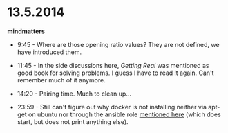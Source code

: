 # 13.5.2014

**mindmatters**

- 9:45 - Where are those opening ratio values? They are not defined, we have introduced them.

- 11:45 - In the side discussions here, *Getting Real* was mentioned as good book for solving problems. I guess I have to read it again. Can't remember much of it anymore.

- 14:20 - Pairing time. Much to clean up…

- 23:59 - Still can't figure out why docker is not installing neither via apt-get on ubuntu nor through the ansible role [mentioned here](http://www.ansible.com/blog/2014/02/12/installing-and-building-docker-with-ansible) (which does start, but does not print anything else).
